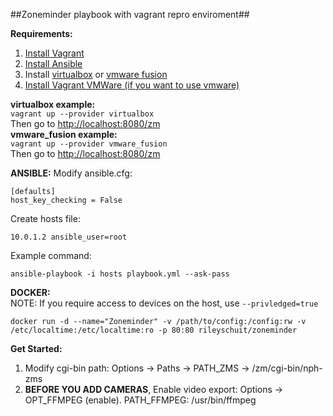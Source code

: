 ##Zoneminder playbook with vagrant repro enviroment##

**Requirements:**  
1. [Install Vagrant](https://www.vagrantup.com/docs/installation/)  
2. [Install Ansible](http://docs.ansible.com/ansible/intro_installation.html)  
3. Install [virtualbox](https://www.virtualbox.org/wiki/Downloads) or [vmware fusion](http://www.vmware.com/products/fusion.html)  
4. [Install Vagrant VMWare (if you want to use vmware)](https://www.vagrantup.com/vmware/)  

**virtualbox example:**  
```vagrant up --provider virtualbox```  
Then go to [http://localhost:8080/zm](http://localhost:8080/zm)  
**vmware_fusion example:**  
```vagrant up --provider vmware_fusion```  
Then go to [http://localhost:8080/zm](http://localhost:8080/zm)  


**ANSIBLE:**
Modify ansible.cfg:  
```
[defaults]  
host_key_checking = False
```  
Create hosts file:  
```
10.0.1.2 ansible_user=root
```  
Example command:  
```
ansible-playbook -i hosts playbook.yml --ask-pass  
```  

**DOCKER:**   
NOTE:  If you require access to devices on the host, use ``` --privledged=true ```  
```
docker run -d --name="Zoneminder" -v /path/to/config:/config:rw -v /etc/localtime:/etc/localtime:ro -p 80:80 rileyschuit/zoneminder
```  

**Get Started:**  
1. Modify cgi-bin path: Options -> Paths -> PATH_ZMS -> /zm/cgi-bin/nph-zms  
2. **BEFORE YOU ADD CAMERAS**, Enable video export: Options -> OPT_FFMPEG (enable). PATH_FFMPEG: /usr/bin/ffmpeg  
